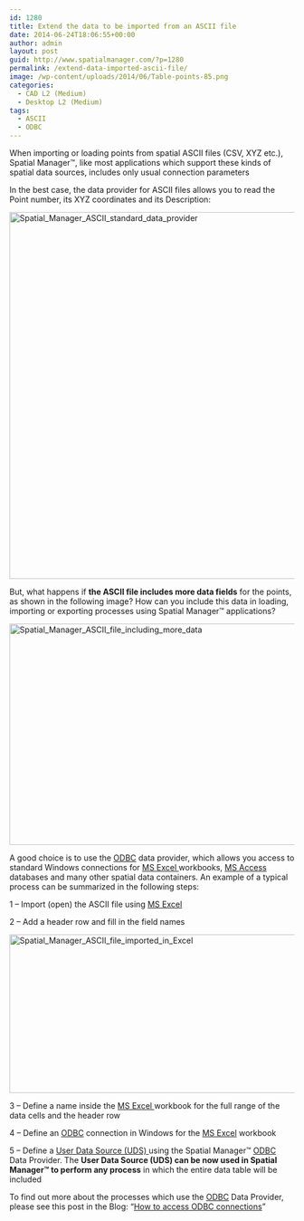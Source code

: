 ```yaml
---
id: 1280
title: Extend the data to be imported from an ASCII file
date: 2014-06-24T18:06:55+00:00
author: admin
layout: post
guid: http://www.spatialmanager.com/?p=1280
permalink: /extend-data-imported-ascii-file/
image: /wp-content/uploads/2014/06/Table-points-85.png
categories:
  - CAD L2 (Medium)
  - Desktop L2 (Medium)
tags:
  - ASCII
  - ODBC
---
```

When importing or loading points from spatial ASCII files (CSV, XYZ etc.), Spatial Manager™, like most applications which support these kinds of spatial data sources, includes only usual connection parameters<!--more-->

In the best case, the data provider for ASCII files allows you to read the Point number, its XYZ coordinates and its Description:

<a href="http://www.spatialmanager.com/wp-content/uploads/2014/06/ASCII-standard-data-provider.png" target="_blank" rel="nofollow"><img src="http://www.spatialmanager.com/wp-content/uploads/2014/06/ASCII-standard-data-provider.png" alt="Spatial_Manager_ASCII_standard_data_provider" width="615" height="648" /></a>

But, what happens if **the ASCII file includes more data fields** for the points, as shown in the following image? How can you include this data in loading, importing or exporting processes using Spatial Manager™ applications?

<a href="http://www.spatialmanager.com/wp-content/uploads/2014/06/ASCII-file-including-more-data.png" target="_blank" rel="nofollow"><img src="http://www.spatialmanager.com/wp-content/uploads/2014/06/ASCII-file-including-more-data.png" alt="Spatial_Manager_ASCII_file_including_more_data" width="615" height="391" srcset="http://www.spatialmanager.com/wp-content/uploads/2014/06/ASCII-file-including-more-data.png 905w, http://www.spatialmanager.com/wp-content/uploads/2014/06/ASCII-file-including-more-data-300x190.png 300w, http://www.spatialmanager.com/wp-content/uploads/2014/06/ASCII-file-including-more-data-624x397.png 624w" sizes="(max-width: 615px) 100vw, 615px" /></a>

A good choice is to use the <a title="ODBC Wikipedia" href="http://en.wikipedia.org/wiki/Odbc" target="_blank" rel="nofollow">ODBC</a> data provider, which allows you access to standard Windows connections for <a title="MS Excel page" href="http://office.microsoft.com/en-us/excel/" target="_blank" rel="nofollow">MS Excel </a>workbooks, <a title="MS Access page" href="http://office.microsoft.com/en-us/access/" target="_blank" rel="nofollow">MS Access</a> databases and many other spatial data containers. An example of a typical process can be summarized in the following steps:

1 &#8211; Import (open) the ASCII file using <a title="MS Excel page" href="http://office.microsoft.com/en-us/excel/" target="_blank" rel="nofollow">MS Excel</a>
  
2 &#8211; Add a header row and fill in the field names

<a href="http://www.spatialmanager.com/wp-content/uploads/2014/06/ASCII-file-imported-in-Excel.png" target="_blank" rel="nofollow"><img src="http://www.spatialmanager.com/wp-content/uploads/2014/06/ASCII-file-imported-in-Excel.png" alt="Spatial_Manager_ASCII_file_imported_in_Excel" width="615" height="280" srcset="http://www.spatialmanager.com/wp-content/uploads/2014/06/ASCII-file-imported-in-Excel.png 1144w, http://www.spatialmanager.com/wp-content/uploads/2014/06/ASCII-file-imported-in-Excel-300x136.png 300w, http://www.spatialmanager.com/wp-content/uploads/2014/06/ASCII-file-imported-in-Excel-1024x466.png 1024w, http://www.spatialmanager.com/wp-content/uploads/2014/06/ASCII-file-imported-in-Excel-624x284.png 624w" sizes="(max-width: 615px) 100vw, 615px" /></a>

3 &#8211; Define a name inside the <a title="MS Excel page" href="http://office.microsoft.com/en-us/excel/" target="_blank" rel="nofollow">MS Excel </a>workbook for the full range of the data cells and the header row
  
4 &#8211; Define an <a title="ODBC Wikipedia" href="http://en.wikipedia.org/wiki/Odbc" target="_blank" rel="nofollow">ODBC</a> connection in Windows for the <a title="MS Excel page" href="http://office.microsoft.com/en-us/excel/" target="_blank" rel="nofollow">MS Excel</a> workbook
  
5 &#8211; Define a <a title="UDS Wiki" href="http://wiki.spatialmanager.com/index.php/Spatial_Manager_Desktop%E2%84%A2_-_FAQs:_Data_sources#What_are_the_User_Data_Sources_.28UDSs.29.3F" target="_blank" rel="nofollow">User Data Source (UDS) </a>using the Spatial Manager™ <a title="ODBC Wikipedia" href="http://en.wikipedia.org/wiki/Odbc" target="_blank" rel="nofollow">ODBC</a> Data Provider. The **User Data Source (UDS) can be now used in Spatial Manager™ to perform any process** in which the entire data table will be included

To find out more about the processes which use the <a title="ODBC Wikipedia" href="http://en.wikipedia.org/wiki/Odbc" target="_blank" rel="nofollow">ODBC</a> Data Provider, please see this post in the Blog: &#8220;<a title="How to access ODBC connections - Blog post" href="http://www.spatialmanager.com/access-odbc-connections/" target="_blank" rel="nofollow">How to access ODBC connections</a>&#8221;